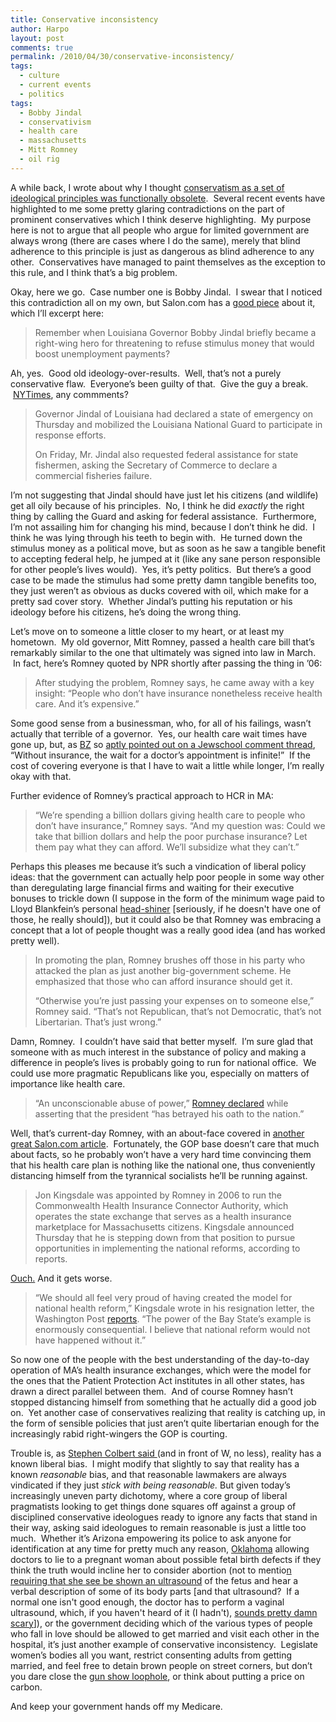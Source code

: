 ```yaml
---
title: Conservative inconsistency
author: Harpo
layout: post
comments: true
permalink: /2010/04/30/conservative-inconsistency/
tags:
  - culture
  - current events
  - politics
tags:
  - Bobby Jindal
  - conservativism
  - health care
  - massachusetts
  - Mitt Romney
  - oil rig
---
```

A while back, I wrote about why I thought <a href="http://www.harpojaeger.com/2009/10/29/the-obsolete-conservative-mentality/" target="_blank">conservatism as a set of ideological principles was functionally obsolete</a>.  Several recent events have highlighted to me some pretty glaring contradictions on the part of prominent conservatives which I think deserve highlighting.  My purpose here is not to argue that all people who argue for limited government are always wrong (there are cases where I do the same), merely that blind adherence to this principle is just as dangerous as blind adherence to any other.  Conservatives have managed to paint themselves as the exception to this rule, and I think that&#8217;s a big problem.

Okay, here we go.  Case number one is Bobby Jindal.  I swear that I noticed this contradiction all on my own, but Salon.com has a <a href="http://www.salon.com/technology/how_the_world_works/2010/04/30/bobby_jindal_s_oil_spill_crisis_of_faith" target="_blank">good piece</a> about it, which I&#8217;ll excerpt here:

> Remember when Louisiana Governor Bobby Jindal briefly became a right-wing hero for threatening to refuse stimulus money that would boost unemployment payments?

Ah, yes.  Good old ideology-over-results.  Well, that&#8217;s not a purely conservative flaw.  Everyone&#8217;s been guilty of that.  Give the guy a break.  <a href="http://www.nytimes.com/2010/05/01/us/01gulf.html?pagewanted=2" target="_blank">NYTimes</a>, any commments?

> Governor Jindal of Louisiana had declared a state of emergency on Thursday and mobilized the Louisiana National Guard to participate in response efforts.
> 
> On Friday, Mr. Jindal also requested federal assistance for state fishermen, asking the Secretary of Commerce to declare a commercial fisheries failure.

I&#8217;m not suggesting that Jindal should have just let his citizens (and wildlife) get all oily because of his principles.  No, I think he did *exactly* the right thing by calling the Guard and asking for federal assistance.  Furthermore, I&#8217;m not assailing him for changing his mind, because I don&#8217;t think he did.  I think he was lying through his teeth to begin with.  He turned down the stimulus money as a political move, but as soon as he saw a tangible benefit to accepting federal help, he jumped at it (like any sane person responsible for other people&#8217;s lives would).  Yes, it&#8217;s petty politics.  But there&#8217;s a good case to be made the stimulus had some pretty damn tangible benefits too, they just weren&#8217;t as obvious as ducks covered with oil, which make for a pretty sad cover story.  Whether Jindal&#8217;s putting his reputation or his ideology before his citizens, he&#8217;s doing the wrong thing.

Let&#8217;s move on to someone a little closer to my heart, or at least my hometown.  My old governor, Mitt Romney, passed a health care bill that&#8217;s remarkably similar to the one that ultimately was signed into law in March.  In fact, here&#8217;s Romney quoted by NPR shortly after passing the thing in &#8217;06:

> After studying the problem, Romney says, he came away with a key insight: &#8220;People who don&#8217;t have insurance nonetheless receive health care. And it&#8217;s expensive.&#8221;

Some good sense from a businessman, who, for all of his failings, wasn&#8217;t actually that terrible of a governor.  Yes, our health care wait times have gone up, but, as <a href="http://mahrabu.blogspot.com/" target="_blank">BZ</a> so <a href="http://jewschool.com/2010/03/09/21611/glenn-beck-social-justice-not-on-my-watch/comment-page-1/#comment-386817" target="_blank">aptly pointed out on a Jewschool comment thread</a>, &#8220;Without insurance, the wait for a doctor’s appointment is infinite!&#8221;  If the cost of covering everyone is that I have to wait a little while longer, I&#8217;m really okay with that.

Further evidence of Romney&#8217;s practical approach to HCR in MA:

> &#8220;We&#8217;re spending a billion dollars giving health care to people who don&#8217;t have insurance,&#8221; Romney says. &#8220;And my question was: Could we take that billion dollars and help the poor purchase insurance? Let them pay what they can afford. We&#8217;ll subsidize what they can&#8217;t.&#8221;

Perhaps this pleases me because it&#8217;s such a vindication of liberal policy ideas: that the government can actually help poor people in some way other than deregulating large financial firms and waiting for their executive bonuses to trickle down (I suppose in the form of the minimum wage paid to Lloyd Blankfein&#8217;s personal <a href="http://seeker401.files.wordpress.com/2009/12/ap_lloyd_blankfein_090210_mn.jpg" target="_blank">head-shiner</a> [seriously, if he doesn't have one of those, he really should]), but it could also be that Romney was embracing a concept that a lot of people thought was a really good idea (and has worked pretty well).

> In promoting the plan, Romney brushes off those in his party who attacked the plan as just another big-government scheme. He emphasized that those who can afford insurance should get it.
> 
> &#8220;Otherwise you&#8217;re just passing your expenses on to someone else,&#8221; Romney said. &#8220;That&#8217;s not Republican, that&#8217;s not Democratic, that&#8217;s not Libertarian. That&#8217;s just wrong.&#8221;

Damn, Romney.  I couldn&#8217;t have said that better myself.  I&#8217;m sure glad that someone with as much interest in the substance of policy and making a difference in people&#8217;s lives is probably going to run for national office.  We could use more pragmatic Republicans like you, especially on matters of importance like health care.

> &#8220;An unconscionable abuse of power,&#8221; <a href="http://www.politico.com/blogs/bensmith/0310/Romney_Unconscionable_abuse_of_power.html?showall" target="_blank">Romney declared</a> while asserting that the president &#8220;has betrayed his oath to the nation.&#8221;

Well, that&#8217;s current-day Romney, with an about-face covered in <a href="http://www.salon.com/news/feature/2010/03/22/mitt_romney_health_care_hypocrisy" target="_blank">another great Salon.com article</a>.  Fortunately, the GOP base doesn&#8217;t care that much about facts, so he probably won&#8217;t have a very hard time convincing them that his health care plan is nothing like the national one, thus conveniently distancing himself from the tyrannical socialists he&#8217;ll be running against.

> Jon Kingsdale was appointed by Romney in 2006 to run the Commonwealth Health Insurance Connector Authority, which operates the state exchange that serves as a health insurance marketplace for Massachusetts citizens. Kingsdale announced Thursday that he is stepping down from that position to pursue opportunities in implementing the national reforms, according to reports.

<a href="http://www.cbsnews.com/8301-503544_162-20002705-503544.html" target="_blank">Ouch.</a> And it gets worse.

> &#8220;We should all feel very proud of having created the model for national health reform,&#8221; Kingsdale wrote in his resignation letter, the Washington Post <a href="http://www.washingtonpost.com/wp-dyn/content/article/2010/04/15/AR2010041504744.html" target="_blank">reports</a>. &#8220;The power of the Bay State&#8217;s example is enormously consequential. I believe that national reform would not have happened without it.&#8221;

So now one of the people with the best understanding of the day-to-day operation of MA&#8217;s health insurance exchanges, which were the model for the ones that the Patient Protection Act institutes in all other states, has drawn a direct parallel between them.  And of course Romney hasn&#8217;t stopped distancing himself from something that he actually did a good job on.  Yet another case of conservatives realizing that reality is catching up, in the form of sensible policies that just aren&#8217;t quite libertarian enough for the increasingly rabid right-wingers the GOP is courting.

Trouble is, as <a href="http://en.wikipedia.org/wiki/Stephen_Colbert_at_the_2006_White_House_Correspondents'_Association_Dinner#Performance_at_the_dinner" target="_blank">Stephen Colbert said </a>(and in front of W, no less), reality has a known liberal bias.  I might modify that slightly to say that reality has a known *reasonable* bias, and that reasonable lawmakers are always vindicated if they just *stick with being reasonable.* But given today&#8217;s increasingly uneven party dichotomy, where a core group of liberal pragmatists looking to get things done squares off against a group of disciplined conservative ideologues ready to ignore any facts that stand in their way, asking said ideologues to remain reasonable is just a little too much.  Whether it&#8217;s Arizona empowering its police to ask anyone for identification at any time for pretty much any reason, <a href="http://www.nytimes.com/2010/04/28/us/28abortion.html" target="_blank">Oklahoma</a> allowing doctors to lie to a pregnant woman about possible fetal birth defects if they think the truth would incline her to consider abortion (not to mentio<a href="http://www.alternet.org/reproductivejustice/83454/" target="_blank">n requiring that she see be shown an ultrasound</a> of the fetus and hear a verbal description of some of its body parts [and that ultrasound?  If a normal one isn't good enough, the doctor has to perform a vaginal ultrasound, which, if you haven't heard of it (I hadn't), <a href="http://www.dailykos.com/story/2010/4/29/861885/-Legalized-rape.-In-Oklahoma." target="_blank">sounds pretty damn scary</a>]), or the government deciding which of the various types of people who fall in love should be allowed to get married and visit each other in the hospital, it&#8217;s just another example of conservative inconsistency.  Legislate women&#8217;s bodies all you want, restrict consenting adults from getting married, and feel free to detain brown people on street corners, but don&#8217;t you dare close the <a href="http://en.wikipedia.org/wiki/Gun_show#The_.22Gun_Show_Loophole.22" target="_blank">gun show loophole</a>, or think about putting a price on carbon.

And keep your government hands off my Medicare.
